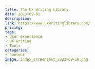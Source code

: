```yaml
---
title: The UX Writing Library
date: 2023-09-01
description: 
link: https://www.uxwritinglibrary.com/
pricing: 
tags: 
- User experience
- UX writing
- Tools
categories: 
- Content
image: index_screenshot_2023-09-10.png
---
```

